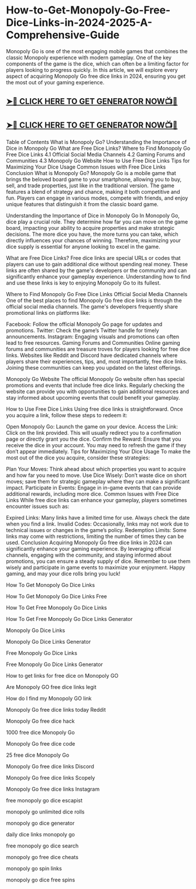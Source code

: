 # How-to-Get-Monopoly-Go-Free-Dice-Links-in-2024-2025-A-Comprehensive-Guide

Monopoly Go is one of the most engaging mobile games that combines the classic Monopoly experience with modern gameplay. One of the key components of the game is the dice, which can often be a limiting factor for players looking to progress quickly. In this article, we will explore every aspect of acquiring Monopoly Go free dice links in 2024, ensuring you get the most out of your gaming experience.

## **[➤🔴 CLICK HERE TO GET GENERATOR NOW📺📱](https://cutt.ly/CexaBDV7)** 

## **[➤🔴 CLICK HERE TO GET GENERATOR NOW📺📱](https://cutt.ly/CexaBDV7)** 

Table of Contents What is Monopoly Go? Understanding the Importance of Dice in Monopoly Go What are Free Dice Links? Where to Find Monopoly Go Free Dice Links 4.1 Official Social Media Channels 4.2 Gaming Forums and Communities 4.3 Monopoly Go Website How to Use Free Dice Links Tips for Maximizing Your Dice Usage Common Issues with Free Dice Links Conclusion What is Monopoly Go? Monopoly Go is a mobile game that brings the beloved board game to your smartphone, allowing you to buy, sell, and trade properties, just like in the traditional version. The game features a blend of strategy and chance, making it both competitive and fun. Players can engage in various modes, compete with friends, and enjoy unique features that distinguish it from the classic board game.

Understanding the Importance of Dice in Monopoly Go In Monopoly Go, dice play a crucial role. They determine how far you can move on the game board, impacting your ability to acquire properties and make strategic decisions. The more dice you have, the more turns you can take, which directly influences your chances of winning. Therefore, maximizing your dice supply is essential for anyone looking to excel in the game.

What are Free Dice Links? Free dice links are special URLs or codes that players can use to gain additional dice without spending real money. These links are often shared by the game's developers or the community and can significantly enhance your gameplay experience. Understanding how to find and use these links is key to enjoying Monopoly Go to its fullest.

Where to Find Monopoly Go Free Dice Links Official Social Media Channels One of the best places to find Monopoly Go free dice links is through the official social media channels. The game's developers frequently share promotional links on platforms like:

Facebook: Follow the official Monopoly Go page for updates and promotions. Twitter: Check the game’s Twitter handle for timely announcements. Instagram: Engaging visuals and promotions can often lead to free resources. Gaming Forums and Communities Online gaming forums and communities are treasure troves for players looking for free dice links. Websites like Reddit and Discord have dedicated channels where players share their experiences, tips, and, most importantly, free dice links. Joining these communities can keep you updated on the latest offerings.

Monopoly Go Website The official Monopoly Go website often has special promotions and events that include free dice links. Regularly checking the website can provide you with opportunities to gain additional resources and stay informed about upcoming events that could benefit your gameplay.

How to Use Free Dice Links Using free dice links is straightforward. Once you acquire a link, follow these steps to redeem it:

Open Monopoly Go: Launch the game on your device. Access the Link: Click on the link provided. This will usually redirect you to a confirmation page or directly grant you the dice. Confirm the Reward: Ensure that you receive the dice in your account. You may need to refresh the game if they don’t appear immediately. Tips for Maximizing Your Dice Usage To make the most out of the dice you acquire, consider these strategies:

Plan Your Moves: Think ahead about which properties you want to acquire and how far you need to move. Use Dice Wisely: Don’t waste dice on short moves; save them for strategic gameplay where they can make a significant impact. Participate in Events: Engage in in-game events that can provide additional rewards, including more dice. Common Issues with Free Dice Links While free dice links can enhance your gameplay, players sometimes encounter issues such as:

Expired Links: Many links have a limited time for use. Always check the date when you find a link. Invalid Codes: Occasionally, links may not work due to technical issues or changes in the game’s policy. Redemption Limits: Some links may come with restrictions, limiting the number of times they can be used. Conclusion Acquiring Monopoly Go free dice links in 2024 can significantly enhance your gaming experience. By leveraging official channels, engaging with the community, and staying informed about promotions, you can ensure a steady supply of dice. Remember to use them wisely and participate in game events to maximize your enjoyment. Happy gaming, and may your dice rolls bring you luck!

How To Get Monopoly Go Dice Links

How To Get Monopoly Go Dice Links Free

How To Get Free Monopoly Go Dice Links

How To Get Free Monopoly Go Dice Links Generator

Monopoly Go Dice Links

Monopoly Go Dice Links Generator

Free Monopoly Go Dice Links

Free Monopoly Go Dice Links Generator

How to get links for free dice on Monopoly GO

Are Monopoly GO free dice links legit

How do I find my Monopoly GO link

Monopoly Go free dice links today Reddit

Monopoly Go free dice hack

1000 free dice Monopoly Go

Monopoly Go free dice code

25 free dice Monopoly Go

Monopoly Go free dice links Discord

Monopoly Go free dice links Scopely

Monopoly Go free dice links Instagram

free monopoly go dice escapist

monopoly go unlimited dice rolls

monopoly go dice generator

daily dice links monopoly go

free monopoly go dice search

monopoly go free dice cheats

monopoly go spin links

monopoly go dice free spins
